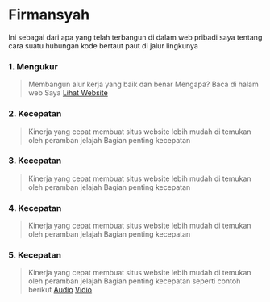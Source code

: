 # Firmansyah
Ini sebagai dari apa yang telah terbangun di dalam web pribadi saya tentang cara suatu hubungan kode bertaut paut di jalur lingkunya
### 1. Mengukur
>Membangun alur kerja yang baik dan benar Mengapa?
Baca di halam web Saya 
[Lihat Website](https://firmansyahbio.blogspot.com)
### 2. Kecepatan
>Kinerja yang cepat membuat situs website lebih mudah di temukan oleh peramban jelajah Bagian penting kecepatan
### 3. Kecepatan
>Kinerja yang cepat membuat situs website lebih mudah di temukan oleh peramban jelajah Bagian penting kecepatan
### 4. Kecepatan
>Kinerja yang cepat membuat situs website lebih mudah di temukan oleh peramban jelajah Bagian penting kecepatan 
### 5. Kecepatan
>Kinerja yang cepat membuat situs website lebih mudah di temukan oleh peramban jelajah Bagian penting kecepatan seperti contoh berikut
[ Audio](https://frasa.github.io/audio.mp3)
[ Vidio](https://frasa.github.io/video.mp4)


